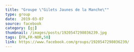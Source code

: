 ```yaml
---
title: "Groupe \"Gilets Jaunes de la Manche\""
type: group
date:  2019-03-07
source: facebook
category: [gj]
thumbnail: /images/posts/1920547298036239.jpg
tags: [FR,FR-NOR,50]
link: https://www.facebook.com/groups/1920547298036239/
---
```

